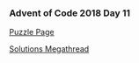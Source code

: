 ### Advent of Code 2018 Day 11

[Puzzle Page](https://adventofcode.com/2018/day/11)

[Solutions Megathread](https://www.reddit.com/r/adventofcode/comments/a53r6i/2018_day_11_solutions/)
